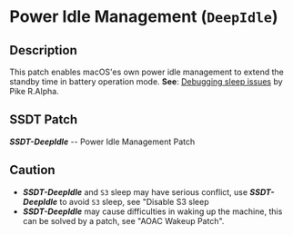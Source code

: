 # Power Idle Management (`DeepIdle`)

## Description

This patch enables macOS'es own power idle management to extend the standby time in battery operation mode. **See**: [Debugging sleep issues](https://pikeralpha.wordpress.com/2017/01/12/debugging-sleep-issues/) by Pike R.Alpha.

## SSDT Patch

***SSDT-DeepIdle*** -- Power Idle Management Patch

## Caution

- ***SSDT-DeepIdle*** and `S3` sleep may have serious conflict, use ***SSDT-DeepIdle*** to avoid `S3` sleep, see "Disable S3 sleep
- ***SSDT-DeepIdle*** may cause difficulties in waking up the machine, this can be solved by a patch, see "AOAC Wakeup Patch".